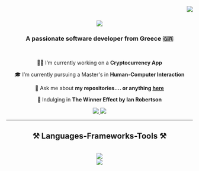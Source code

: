 <img align="right" src="https://visitor-badge.laobi.icu/badge?page_id=IKaramitsos.IKaramitsos" />

<h1 align="center">
    <img src="https://readme-typing-svg.herokuapp.com/?font=Righteous&size=35&center=true&vCenter=true&width=500&height=70&duration=4000&color=4DFF1D&lines=Hi+There!+👋;+I'm+Ioannis+Karamitsos!;" />  
</h1>

<h3 align="center">A passionate software developer from Greece 🇬🇷</h3>

<br/>

<div align="center">
 
 👩‍💻 I’m currently working on a **Cryptocurrency App**
 
 🎓 I’m currently pursuing a Master's in **Human-Computer Interaction**

💬 Ask me about **my repositories.... or anything [here](https://www.linkedin.com/in/ioanniskaramitsos/)**

📕 Indulging in **The Winner Effect **by** Ian Robertson**

 </div>

<div align="center"> 
  <a href="mailto:ioakaras@yahoo.com">
    <img src="https://img.shields.io/badge/Gmail-333333?style=for-the-badge&logo=gmail&logoColor=red" />
  </a>
  <a href="https://www.linkedin.com/in/ioanniskaramitsos/" target="_blank">
    <img src="https://img.shields.io/badge/LinkedIn-0077B5?style=for-the-badge&logo=linkedin&logoColor=white" target="_blank" />
  </a>
</div>

<hr/>
 
<h2 align="center">⚒️ Languages-Frameworks-Tools ⚒️</h2>
<br/>
<div align="center">
    <img src="https://skillicons.dev/icons?i=react,angular,html,css,tailwind,vscode" /><br>
    <img src="https://skillicons.dev/icons?i=javascript,typescript,firebase,mongodb,mysql,github,figma,git" /><br>
</div>


 

<!--
**IKaramitsos/IKaramitsos** is a ✨ _special_ ✨ repository because its `README.md` (this file) appears on your GitHub profile.

<img src="https://skillicons.dev/icons?i=react,bootstrap,mui,html,css,vscode,github,figma,tailwind,git,r" />
<img src="https://skillicons.dev/icons?i=nodejs,python,javascript,typescript,express,firebase,mongodb,c,java,nextjs,mysql,flask" />

-->
